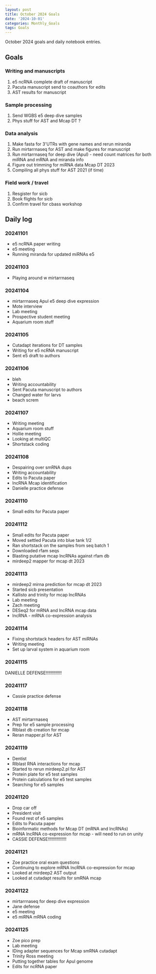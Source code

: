 ```yaml
---
layout: post
title: October 2024 Goals
date: '2024-10-01'
categories: Monthly_Goals
tags: Goals
---
```


October 2024 goals and daily notebook entries.

## Goals  

### Writing and manuscripts 

1. e5 ncRNA complete draft of manuscript 
2. Pacuta manuscript send to coauthors for edits 
3. AST results for manuscript 

### Sample processing

1. Send WGBS e5 deep dive samples 
2. Phys stuff for AST and Mcap DT ?

### Data analysis

1. Make fasta for 3'UTRs with gene names and rerun miranda 
2. Run mirtarrnaseq for AST and make figures for manuscript 
3. Run mirtarrnaseq for deep dive (Apul) - need count matrices for both miRNA and mRNA and miranda info 
4. Figure out trimming for miRNA data Mcap DT 2023 
5. Compiling all phys stuff for AST 2021 (if time)

### Field work / travel 

1. Resgister for sicb 
2. Book flights for sicb 
3. Confirm travel for cbass workshop

## Daily log 

### 20241101

- e5 ncRNA paper writing 
- e5 meeting 
- Running miranda for updated miRNAs e5 

### 20241103

- Playing around w mirtarrnaseq 

### 20241104

- mirtarrnaseq Apul e5 deep dive expression 
- Mote interview 
- Lab meeting 
- Prospective student meeting 
- Aquarium room stuff

### 20241105

- Cutadapt iterations for DT samples 
- Writing for e5 ncRNA manuscript 
- Sent e5 draft to authors 

### 20241106

- bleh
- Writing accountability 
- Sent Pacuta manuscript to authors 
- Changed water for larvs 
- beach screm

### 20241107

- Writing meeting 
- Aquarium room stuff
- Hollie meeting
- Looking at multiQC
- Shortstack coding 

### 20241108

- Despairing over smRNA dups 
- Writing accountability 
- Edits to Pacuta paper 
- lncRNA Mcap identification
- Danielle practice defense 

### 20241110

- Small edits for Pacuta paper 

### 20241112

- Small edits for Pacuta paper 
- Moved settled Pacuta into blue tank 1/2
- Ran shortstack on the samples from seq batch 1
- Downloaded rfam seqs 
- Blasting putative mcap lncRNAs against rfam db
- mirdeep2 mapper for mcap dt 2023

### 20241113

- mirdeep2 mirna prediction for mcap dt 2023 
- Started sicb presentation 
- Kallisto and trinity for mcap lncRNAs
- Lab meeting 
- Zach meeting 
- DESeq2 for mRNA and lncRNA mcap data 
- lncRNA - mRNA co-expression analysis 

### 20241114

- Fixing shortstack headers for AST miRNAs 
- Writing meeting 
- Set up larval system in aquarium room 

### 20241115

DANIELLE DEFENSE!!!!!!!!!!!!!

### 20241117

- Cassie practice defense 

### 20241118

- AST mirtarrnaseq 
- Prep for e5 sample processing 
- RIblast db creation for mcap 
- Reran mapper.pl for AST

### 20241119 

- Dentist 
- RIblast RNA interactions for mcap 
- Started to rerun mirdeep2.pl for AST 
- Protein plate for e5 test samples 
- Protein calculations for e5 test samples 
- Searching for e5 samples 

### 20241120

- Drop car off 
- President visit 
- Found rest of e5 samples 
- Edits to Pacuta paper 
- Bioinformatic methods for Mcap DT (mRNA and lncRNAs)
- mRNA lncRNA co-expression for mcap - will need to run on unity 
- CASSIE DEFENSE!!!!!!!!!!!!!!!

### 20241121

- Zoe practice oral exam questions 
- Continuing to explore mRNA lncRNA co-expression for mcap
- Looked at mirdeep2 AST output 
- Looked at cutadapt results for smRNA mcap

### 20241122

- mirtarrnaseq for deep dive expression
- Jane defense 
- e5 meeting 
- e5 miRNA mRNA coding 

### 20241125

- Zoe pico prep 
- Lab meeting 
- IDing adapter sequences for Mcap smRNA cutadapt 
- Trinity Ross meeting 
- Putting together tables for Apul genome 
- Edits for ncRNA paper 
